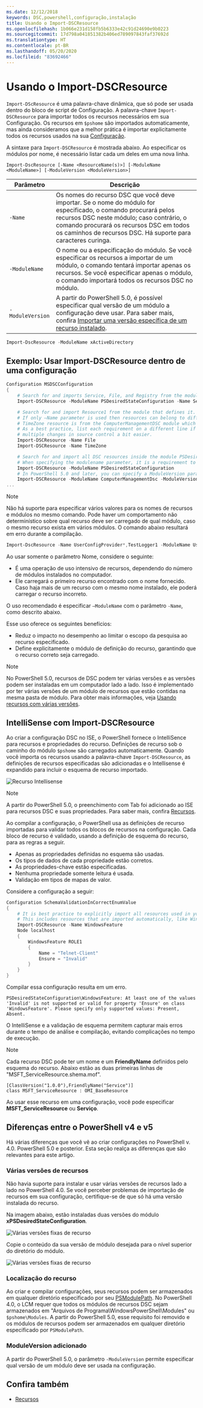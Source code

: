 ```yaml
---
ms.date: 12/12/2018
keywords: DSC,powershell,configuração,instalação
title: Usando o Import-DSCResource
ms.openlocfilehash: 1b066e231d158fb5b6333e42c91d24690e9b0223
ms.sourcegitcommit: 17d798a041851382b406ed789097843faf37692d
ms.translationtype: HT
ms.contentlocale: pt-BR
ms.lasthandoff: 05/20/2020
ms.locfileid: "83692466"
---
```

# <a name="using-import-dscresource"></a>Usando o Import-DSCResource

`Import-DScResource` é uma palavra-chave dinâmica, que só pode ser usada dentro do bloco de script de Configuração. A palavra-chave `Import-DSCResource` para importar todos os recursos necessários em sua Configuração. Os recursos em `$pshome` são importados automaticamente, mas ainda consideramos que a melhor prática é importar explicitamente todos os recursos usados na sua [Configuração](Configurations.md).

A sintaxe para `Import-DSCResource` é mostrada abaixo.  Ao especificar os módulos por nome, é necessário listar cada um deles em uma nova linha.

```syntax
Import-DscResource [-Name <ResourceName(s)>] [-ModuleName <ModuleName>] [-ModuleVersion <ModuleVersion>]
```

|Parâmetro  |Descrição  |
|---------|---------|
|`-Name`|Os nomes do recurso DSC que você deve importar. Se o nome do módulo for especificado, o comando procurará pelos recursos DSC neste módulo; caso contrário, o comando procurará os recursos DSC em todos os caminhos de recursos DSC. Há suporte para caracteres curinga.|
|`-ModuleName`|O nome ou a especificação do módulo.  Se você especificar os recursos a importar de um módulo, o comando tentará importar apenas os recursos. Se você especificar apenas o módulo, o comando importará todos os recursos DSC no módulo.|
|`-ModuleVersion`|A partir do PowerShell 5.0, é possível especificar qual versão de um módulo a configuração deve usar. Para saber mais, confira [Importar uma versão específica de um recurso instalado](sxsresource.md).|

```powershell
Import-DscResource -ModuleName xActiveDirectory
```

## <a name="example-use-import-dscresource-within-a-configuration"></a>Exemplo: Usar Import-DSCResource dentro de uma configuração

```powershell
Configuration MSDSCConfiguration
{
    # Search for and imports Service, File, and Registry from the module PSDesiredStateConfiguration.
    Import-DSCResource -ModuleName PSDesiredStateConfiguration -Name Service, File, Registry

    # Search for and import Resource1 from the module that defines it.
    # If only –Name parameter is used then resources can belong to different PowerShell modules as well.
    # TimeZone resource is from the ComputerManagementDSC module which is not installed by default.
    # As a best practice, list each requirement on a different line if possible.  This makes reviewing
    # multiple changes in source control a bit easier.
    Import-DSCResource -Name File
    Import-DSCResource -Name TimeZone

    # Search for and import all DSC resources inside the module PSDesiredStateConfiguration.
    # When specifying the modulename parameter, it is a requirement to list each on a new line.
    Import-DSCResource -ModuleName PSDesiredStateConfiguration
    # In PowerShell 5.0 and later, you can specify a ModuleVersion parameter
    Import-DSCResource -ModuleName ComputerManagementDsc -ModuleVersion 6.0.0.0
...
```

> [!NOTE]
> Não há suporte para especificar vários valores para os nomes de recursos e módulos no mesmo comando. Pode haver um comportamento não determinístico sobre qual recurso deve ser carregado de qual módulo, caso o mesmo recurso exista em vários módulos. O comando abaixo resultará em erro durante a compilação.
>
> ```powershell
> Import-DscResource -Name UserConfigProvider*,TestLogger1 -ModuleName UserConfigProv,PsModuleForTestLogger
> ```

Ao usar somente o parâmetro Nome, considere o seguinte:

- É uma operação de uso intensivo de recursos, dependendo do número de módulos instalados no computador.
- Ele carregará o primeiro recurso encontrado com o nome fornecido. Caso haja mais de um recurso com o mesmo nome instalado, ele poderá carregar o recurso incorreto.

O uso recomendado é especificar `–ModuleName` com o parâmetro `-Name`, como descrito abaixo.

Esse uso oferece os seguintes benefícios:

- Reduz o impacto no desempenho ao limitar o escopo da pesquisa ao recurso especificado.
- Define explicitamente o módulo de definição do recurso, garantindo que o recurso correto seja carregado.

> [!NOTE]
> No PowerShell 5.0, recursos de DSC podem ter várias versões e as versões podem ser instaladas em um computador lado a lado. Isso é implementado por ter várias versões de um módulo de recursos que estão contidas na mesma pasta de módulo.
> Para obter mais informações, veja [Usando recursos com várias versões](sxsresource.md).

## <a name="intellisense-with-import-dscresource"></a>IntelliSense com Import-DSCResource

Ao criar a configuração DSC no ISE, o PowerShell fornece o IntelliSence para recursos e propriedades do recurso. Definições de recurso sob o caminho do módulo `$pshome` são carregados automaticamente. Quando você importa os recursos usando a palavra-chave `Import-DSCResource`, as definições de recursos especificadas são adicionadas e o Intellisense é expandido para incluir o esquema de recurso importado.

![Recurso Intellisense](media/import-dscresource/resource-intellisense.png)

> [!NOTE]
> A partir do PowerShell 5.0, o preenchimento com Tab foi adicionado ao ISE para recursos DSC e suas propriedades. Para saber mais, confira [Recursos](../resources/resources.md).

Ao compilar a configuração, o PowerShell usa as definições de recurso importadas para validar todos os blocos de recursos na configuração.
Cada bloco de recurso é validado, usando a definição de esquema do recurso, para as regras a seguir.

- Apenas as propriedades definidas no esquema são usadas.
- Os tipos de dados de cada propriedade estão corretos.
- As propriedades-chave estão especificadas.
- Nenhuma propriedade somente leitura é usada.
- Validação em tipos de mapas de valor.

Considere a configuração a seguir:

```powershell
Configuration SchemaValidationInCorrectEnumValue
{
    # It is best practice to explicitly import all resources used in your Configuration.
    # This includes resources that are imported automatically, like WindowsFeature.
    Import-DSCResource -Name WindowsFeature
    Node localhost
    {
        WindowsFeature ROLE1
        {
            Name = "Telnet-Client"
            Ensure = "Invalid"
        }
    }
}
```

Compilar essa configuração resulta em um erro.

```output
PSDesiredStateConfiguration\WindowsFeature: At least one of the values 'Invalid' is not supported or valid for property 'Ensure' on class 'WindowsFeature'. Please specify only supported values: Present, Absent.
```

O IntelliSense e a validação de esquema permitem capturar mais erros durante o tempo de análise e compilação, evitando complicações no tempo de execução.

> [!NOTE]
> Cada recurso DSC pode ter um nome e um **FriendlyName** definidos pelo esquema do recurso. Abaixo estão as duas primeiras linhas de "MSFT_ServiceResource.shema.mof".
>
> ```syntax
> [ClassVersion("1.0.0"),FriendlyName("Service")]
> class MSFT_ServiceResource : OMI_BaseResource
> ```
>
> Ao usar esse recurso em uma configuração, você pode especificar **MSFT_ServiceResource** ou **Serviço**.

## <a name="powershell-v4-and-v5-differences"></a>Diferenças entre o PowerShell v4 e v5

Há várias diferenças que você vê ao criar configurações no PowerShell v. 4.0. PowerShell 5.0 e posterior. Esta seção realça as diferenças que são relevantes para este artigo.

### <a name="multiple-resource-versions"></a>Várias versões de recursos

Não havia suporte para instalar e usar várias versões de recursos lado a lado no PowerShell 4.0. Se você perceber problemas de importação de recursos em sua configuração, certifique-se de que só há uma versão instalada do recurso.

Na imagem abaixo, estão instaladas duas versões do módulo **xPSDesiredStateConfiguration**.

![Várias versões fixas de recurso](media/import-dscresource/multiple-resource-versions-broken.png)

Copie o conteúdo da sua versão de módulo desejada para o nível superior do diretório do módulo.

![Várias versões fixas de recurso](media/import-dscresource/multiple-resource-versions-fixed.png)

### <a name="resource-location"></a>Localização do recurso

Ao criar e compilar configurações, seus recursos podem ser armazenados em qualquer diretório especificado por seu [PSModulePath](/powershell/scripting/developer/module/modifying-the-psmodulepath-installation-path). No PowerShell 4.0, o LCM requer que todos os módulos de recursos DSC sejam armazenados em "Arquivos de Programa\WindowsPowerShell\Modules" ou `$pshome\Modules`. A partir do PowerShell 5.0, esse requisito foi removido e os módulos de recursos podem ser armazenados em qualquer diretório especificado por `PSModulePath`.

### <a name="moduleversion-added"></a>ModuleVersion adicionado

A partir do PowerShell 5.0, o parâmetro `-ModuleVersion` permite especificar qual versão de um módulo deve ser usada na configuração.

## <a name="see-also"></a>Confira também

- [Recursos](../resources/resources.md)
